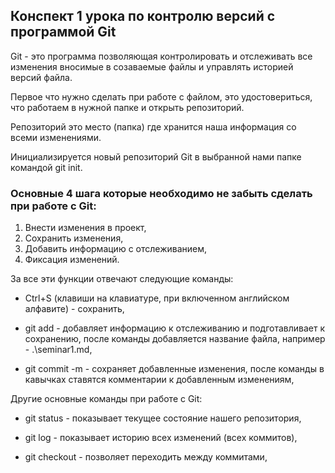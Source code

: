 ## Конспект 1 урока по контролю версий с программой Git

Git - это программа позволяющая контролировать и отслеживать все изменения вносимые в созаваемые файлы и управлять историей версий файла.

Первое что нужно сделать при работе с файлом, это удостовериться, что работаем в нужной папке и открыть репозиторий.

Репозиторий это место (папка) где хранится наша информация со всеми изменениями.

Инициализируется новый репозиторий Git в выбранной нами папке командой git init.

### Основные 4 шага которые необходимо не забыть сделать при работе с Git:

1. Внести изменения в проект,
2. Сохранить изменения,
3. Добавить информацию с отслеживанием,
4. Фиксация изменений.

За все эти функции отвечают следующие команды:

* Ctrl+S (клавиши на клавиатуре, при включенном английском алфавите) - сохранить,

* git add - добавляет информацию к отслеживанию и подготавливает к сохранению, после команды добавляется название файла, например - .\seminar1.md,

* git commit -m - сохраняет добавленные изменения, после команды в кавычках ставятся комментарии к добавленным изменениям,

Другие основные команды при работе с Git:

* git status - показывает текущее состояние нашего репозитория,

* git log - показывает историю всех изменений (всех коммитов),

* git checkout - позволяет переходить между коммитами,

